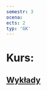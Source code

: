 ```yaml
---
semestr: 3
ocena: 
ects: 2
typ: 'GK'
---
```


# Kurs:
## [Wykłady](/Notatki/Semestr%203/Podstawy%20telekomunikacji/Wykłady/Wykłady.md)